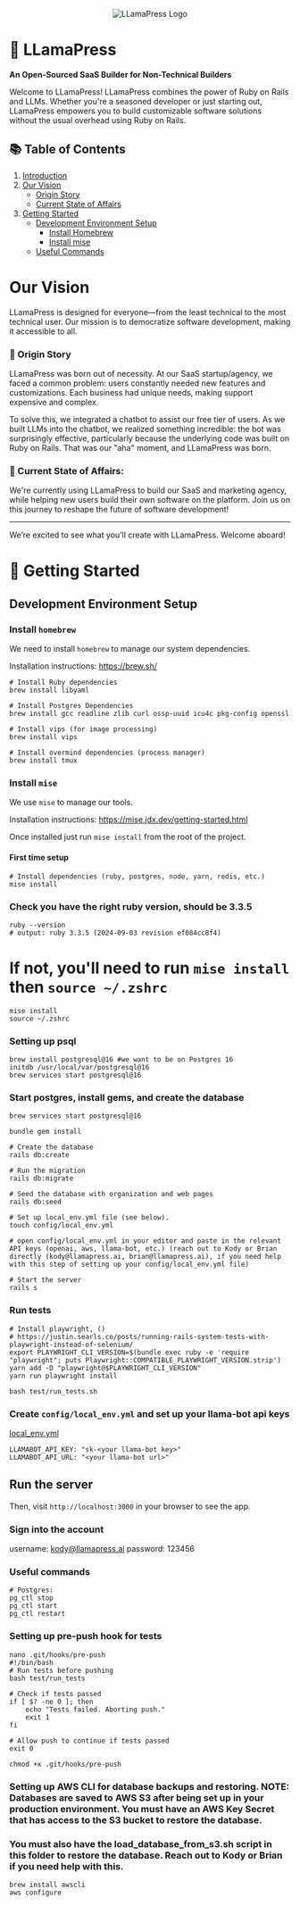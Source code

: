 <p align="center">
  <img src="https://service-jobs-images.s3.us-east-2.amazonaws.com/7rl98t1weu387r43il97h6ipk1l7" alt="LLamaPress Logo">
</p>

# 🦙 LLamaPress

**An Open-Sourced SaaS Builder for Non-Technical Builders**

Welcome to LLamaPress! LLamaPress combines the power of Ruby on Rails and LLMs. Whether you're a seasoned developer or just starting out, LLamaPress empowers you to build customizable software solutions without the usual overhead using Ruby on Rails.

## 📚 Table of Contents

1. [Introduction](#llamapress)
2. [Our Vision](#our-vision)
   - [Origin Story](#origin-story)
   - [Current State of Affairs](#current-state-of-affairs)
3. [Getting Started](#getting-started)
   - [Development Environment Setup](#development-environment-setup)
     - [Install Homebrew](#install-homebrew)
     - [Install mise](#install-mise)
   - [Useful Commands](#useful-commands)

# Our Vision

LLamaPress is designed for everyone—from the least technical to the most technical user. Our mission is to democratize software development, making it accessible to all.

### 🌱 Origin Story

LLamaPress was born out of necessity. At our SaaS startup/agency, we faced a common problem: users constantly needed new features and customizations. Each business had unique needs, making support expensive and complex.

To solve this, we integrated a chatbot to assist our free tier of users. As we built LLMs into the chatbot, we realized something incredible: the bot was surprisingly effective, particularly because the underlying code was built on Ruby on Rails. That was our "aha" moment, and LLamaPress was born.

### 🏁 Current State of Affairs:

We're currently using LLamaPress to build our SaaS and marketing agency, while helping new users build their own software on the platform. Join us on this journey to reshape the future of software development!

---

We’re excited to see what you’ll create with LLamaPress. Welcome aboard!

# 🚀 Getting Started

## Development Environment Setup

### Install `homebrew`

We need to install `homebrew` to manage our system dependencies.

Installation instructions: https://brew.sh/

```
# Install Ruby dependencies
brew install libyaml

# Install Postgres Dependencies
brew install gcc readline zlib curl ossp-uuid icu4c pkg-config openssl

# Install vips (for image processing)
brew install vips

# Install overmind dependencies (process manager)
brew install tmux
```

### Install `mise`

We use `mise` to manage our tools.

Installation instructions: https://mise.jdx.dev/getting-started.html

Once installed just run `mise install` from the root of the project.

#### First time setup

```
# Install dependencies (ruby, postgres, node, yarn, redis, etc.)
mise install
```

### Check you have the right ruby version, should be 3.3.5
```
ruby --version
# output: ruby 3.3.5 (2024-09-03 revision ef084cc8f4)
```

# If not, you'll need to run `mise install` then `source ~/.zshrc`
``` 
mise install
source ~/.zshrc
```

### Setting up psql

```
brew install postgresql@16 #we want to be on Postgres 16
initdb /usr/local/var/postgresql@16
brew services start postgresql@16
```


### Start postgres, install gems, and create the database
```
brew services start postgresql@16

bundle gem install 

# Create the database
rails db:create

# Run the migration
rails db:migrate

# Seed the database with organization and web pages
rails db:seed

# Set up local_env.yml file (see below). 
touch config/local_env.yml

# open config/local_env.yml in your editor and paste in the relevant API keys (openai, aws, llama-bot, etc.) (reach out to Kody or Brian directly (kody@llamapress.ai, brian@llamapress.ai), if you need help with this step of setting up your config/local_env.yml file)

# Start the server
rails s
```

### Run tests 
```
# Install playwright, () 
# https://justin.searls.co/posts/running-rails-system-tests-with-playwright-instead-of-selenium/
export PLAYWRIGHT_CLI_VERSION=$(bundle exec ruby -e 'require "playwright"; puts Playwright::COMPATIBLE_PLAYWRIGHT_VERSION.strip')
yarn add -D "playwright@$PLAYWRIGHT_CLI_VERSION"
yarn run playwright install

bash test/run_tests.sh
```

### Create `config/local_env.yml` and set up your llama-bot api keys
[local_env.yml](config/local_env.yml)
```
LLAMABOT_API_KEY: "sk-<your llama-bot key>"
LLAMABOT_API_URL: "<your llama-bot url>"
```

## Run the server
Then, visit `http://localhost:3000` in your browser to see the app.

### Sign into the account
username: kody@llamapress.ai
password: 123456

### Useful commands

```
# Postgres:
pg_ctl stop
pg_ctl start
pg_ctl restart
```

### Setting up pre-push hook for tests
```
nano .git/hooks/pre-push
#!/bin/bash
# Run tests before pushing
bash test/run_tests

# Check if tests passed
if [ $? -ne 0 ]; then
    echo "Tests failed. Aborting push."
    exit 1
fi

# Allow push to continue if tests passed
exit 0
```

```
chmod +x .git/hooks/pre-push
```

### Setting up AWS CLI for database backups and restoring. NOTE: Databases are saved to AWS S3 after being set up in your production environment. You must have an AWS Key Secret that has access to the S3 bucket to restore the database. 

### You must also have the load_database_from_s3.sh script in this folder to restore the database. Reach out to Kody or Brian if you need help with this. 

```
brew install awscli
aws configure
```